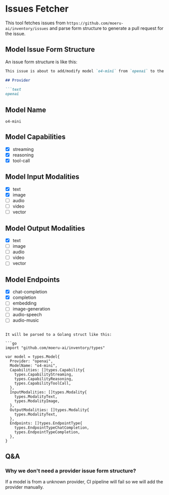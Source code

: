 # Issues Fetcher

This tool fetches issues from `https://github.com/moeru-ai/inventory/issues` and parse form structure to generate a pull request for the issue.

## Model Issue Form Structure

An issue form structure is like this:

```markdown
This issue is about to add/modify model `o4-mini` from `openai` to the inventory.

## Provider

```text
openai
```

## Model Name

```text
o4-mini
```

## Model Capabilities

- [x] streaming
- [x] reasoning
- [x] tool-call

## Model Input Modalities

- [x] text
- [x] image
- [ ] audio
- [ ] video
- [ ] vector

## Model Output Modalities

- [x] text
- [ ] image
- [ ] audio
- [ ] video
- [ ] vector

## Model Endpoints

- [x] chat-completion
- [x] completion
- [ ] embedding
- [ ] image-generation
- [ ] audio-speech
- [ ] audio-music

```

It will be parsed to a Golang struct like this:

```go
import "github.com/moeru-ai/inventory/types"

var model = types.Model{
  Provider: "openai",
  ModelName: "o4-mini",
  Capabilities: []types.Capability{
    types.CapabilityStreaming,
    types.CapabilityReasoning,
    types.CapabilityToolCall,
  },
  InputModalities: []types.Modality{
    types.ModalityText,
    types.ModalityImage,
  },
  OutputModalities: []types.Modality{
    types.ModalityText,
  },
  Endpoints: []types.EndpointType{
    types.EndpointTypeChatCompletion,
    types.EndpointTypeCompletion,
  },
}
```

## Q&A

### Why we don't need a provider issue form structure?

If a model is from a unknown provider, CI pipeline will fail so we will add the provider manually.
